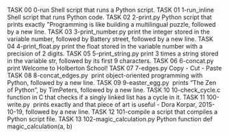 TASK 00	0-run	Shell script that runs a Python script.
TASK 01	1-run_inline	Shell script that runs Python code.
TASK 02	2-print.py	Python script that prints exactly "Programming is like building a multilingual puzzle, followed by a new line.
TASK 03	3-print_number.py	print the integer stored in the variable number, followed by Battery street, followed by a new line.
TASK 04	4-print_float.py	print the float stored in the variable number with a precision of 2 digits.
TASK 05	5-print_string.py	print 3 times a string stored in the variable str, followed by its first 9 characters.
TASK 06	6-concat.py	print Welcome to Holberton School!
TASK 07	7-edges.py	Copy - Cut - Paste
TASK 08	8-concat_edges.py	 print object-oriented programming with Python, followed by a new line.
TASK 09	9-easter_egg.py	 prints “The Zen of Python”, by TimPeters, followed by a new line.
TASK 10	10-check_cycle.c	function in C that checks if a singly linked list has a cycle in it.
TASK 11	100-write.py	 prints exactly and that piece of art is useful - Dora Korpar, 2015-10-19, followed by a new line.
TASK 12	101-compile	a script that compiles a Python script file.
TASK 13	102-magic_calculation.py	Python function def magic_calculation(a, b)

